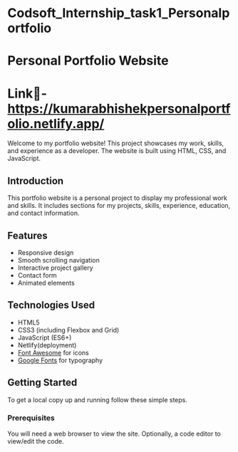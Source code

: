 # Codsoft_Internship_task1_Personalportfolio

# Personal Portfolio Website

# Link🔗- https://kumarabhishekpersonalportfolio.netlify.app/

Welcome to my portfolio website! This project showcases my work, skills, and experience as a developer. The website is built using HTML, CSS, and JavaScript.

## Introduction

This portfolio website is a personal project to display my professional work and skills. It includes sections for my projects, skills, experience, education, and contact information.

## Features

- Responsive design
- Smooth scrolling navigation
- Interactive project gallery
- Contact form
- Animated elements

## Technologies Used

- HTML5
- CSS3 (including Flexbox and Grid)
- JavaScript (ES6+)
- Netlify(deployment)
- [Font Awesome](https://fontawesome.com/) for icons
- [Google Fonts](https://fonts.google.com/) for typography

## Getting Started

To get a local copy up and running follow these simple steps.

### Prerequisites

You will need a web browser to view the site. Optionally, a code editor to view/edit the code.


